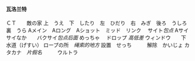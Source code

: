 #### 瓦洛兰特
ＣＴ　　敵の家
上　うえ　下　したり　左　ひだり　右　みぎ　後ろ　うしろ　裏　うら
Aメイン　Aロング　Aショット　ミッド　リンク　
サイト*包点*  Aサイ　　サイなか　　バクサイ*包点后面*
めっちゃ  　ドロップ *高低差*    ウィンドウ　　下水道（げすい）
ロープの所　*绳索的地方*
設置　せっち　　　解除　かいじょ
カタカナ　*片假名*　　　ウルトラ　　
